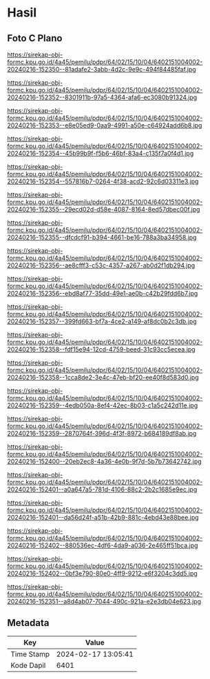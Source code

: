 # Hasil

## Foto C Plano

https://sirekap-obj-formc.kpu.go.id/4a45/pemilu/pdpr/64/02/15/10/04/6402151004002-20240216-152350--81adafe2-3abb-4d2c-9e9c-494f84485faf.jpg

https://sirekap-obj-formc.kpu.go.id/4a45/pemilu/pdpr/64/02/15/10/04/6402151004002-20240216-152352--8301911b-97a5-4364-afa6-ec3080b91324.jpg

https://sirekap-obj-formc.kpu.go.id/4a45/pemilu/pdpr/64/02/15/10/04/6402151004002-20240216-152353--e8e05ed9-0aa9-4991-a50e-c64924add6b8.jpg

https://sirekap-obj-formc.kpu.go.id/4a45/pemilu/pdpr/64/02/15/10/04/6402151004002-20240216-152354--45b99b9f-f5b6-46bf-83a4-c135f7a0f4d1.jpg

https://sirekap-obj-formc.kpu.go.id/4a45/pemilu/pdpr/64/02/15/10/04/6402151004002-20240216-152354--557816b7-0264-4f38-acd2-92c6d03311e3.jpg

https://sirekap-obj-formc.kpu.go.id/4a45/pemilu/pdpr/64/02/15/10/04/6402151004002-20240216-152355--29ecd02d-d58e-4087-8164-8ed57dbec00f.jpg

https://sirekap-obj-formc.kpu.go.id/4a45/pemilu/pdpr/64/02/15/10/04/6402151004002-20240216-152355--dfcdcf91-b394-4661-be16-788a3ba34958.jpg

https://sirekap-obj-formc.kpu.go.id/4a45/pemilu/pdpr/64/02/15/10/04/6402151004002-20240216-152356--ae8cfff3-c53c-4357-a267-ab0d2f1db294.jpg

https://sirekap-obj-formc.kpu.go.id/4a45/pemilu/pdpr/64/02/15/10/04/6402151004002-20240216-152356--ebd8af77-35dd-49e1-ae0b-c42b29fdd6b7.jpg

https://sirekap-obj-formc.kpu.go.id/4a45/pemilu/pdpr/64/02/15/10/04/6402151004002-20240216-152357--399fd663-bf7a-4ce2-a149-af8dc0b2c3db.jpg

https://sirekap-obj-formc.kpu.go.id/4a45/pemilu/pdpr/64/02/15/10/04/6402151004002-20240216-152358--fdf15e94-12cd-4759-beed-31c93cc5ecea.jpg

https://sirekap-obj-formc.kpu.go.id/4a45/pemilu/pdpr/64/02/15/10/04/6402151004002-20240216-152358--1cca8de2-3e4c-47eb-bf20-ee40f8d583d0.jpg

https://sirekap-obj-formc.kpu.go.id/4a45/pemilu/pdpr/64/02/15/10/04/6402151004002-20240216-152359--4edb050a-8ef4-42ec-8b03-c1a5c242d11e.jpg

https://sirekap-obj-formc.kpu.go.id/4a45/pemilu/pdpr/64/02/15/10/04/6402151004002-20240216-152359--2870764f-396d-4f3f-8972-b684189df8ab.jpg

https://sirekap-obj-formc.kpu.go.id/4a45/pemilu/pdpr/64/02/15/10/04/6402151004002-20240216-152400--20eb2ec8-4a36-4e0b-9f7d-5b7b73642742.jpg

https://sirekap-obj-formc.kpu.go.id/4a45/pemilu/pdpr/64/02/15/10/04/6402151004002-20240216-152401--a0a647a5-781d-4106-88c2-2b2c1685e9ec.jpg

https://sirekap-obj-formc.kpu.go.id/4a45/pemilu/pdpr/64/02/15/10/04/6402151004002-20240216-152401--da56d24f-a51b-42b9-881c-4ebd43e88bee.jpg

https://sirekap-obj-formc.kpu.go.id/4a45/pemilu/pdpr/64/02/15/10/04/6402151004002-20240216-152402--880536ec-4df6-4da9-a036-2e465ff51bca.jpg

https://sirekap-obj-formc.kpu.go.id/4a45/pemilu/pdpr/64/02/15/10/04/6402151004002-20240216-152402--0bf3e790-80e0-4ff9-9212-e6f3204c3dd5.jpg

https://sirekap-obj-formc.kpu.go.id/4a45/pemilu/pdpr/64/02/15/10/04/6402151004002-20240216-152351--a8d4ab07-7044-490c-921a-e2e3db04e623.jpg


## Metadata

| Key        | Value               |
| ---------- | ------------------- |
| Time Stamp | 2024-02-17 13:05:41 |
| Kode Dapil | 6401                |



